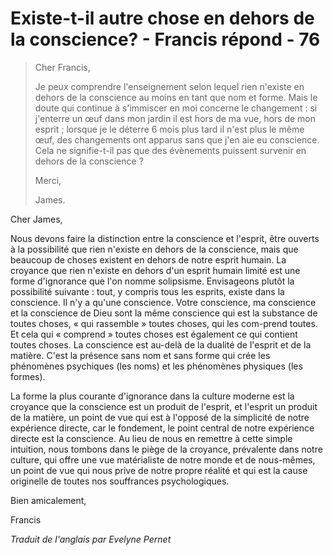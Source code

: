 # Existe-t-il autre chose en dehors de la conscience? - Francis répond - 76

>Cher Francis, 
>
>Je peux comprendre l'enseignement selon lequel rien n'existe en dehors de la conscience au moins en tant que nom et forme. Mais le doute qui continue à s'immiscer en moi concerne le changement : si j'enterre un œuf dans mon jardin il est hors de ma vue, hors de mon esprit ; lorsque je le déterre 6 mois plus tard il n'est plus le même œuf, des changements ont apparus sans que j'en aie eu conscience. Cela ne signifie-t-il pas que des évènements puissent survenir en dehors de la conscience ? 
>
>Merci, 
>
>James.

Cher James, 

Nous devons faire la distinction entre la conscience et l'esprit, être ouverts à la possibilité que rien n'existe en dehors de la conscience, mais que beaucoup de choses existent en dehors de notre esprit humain. La croyance que rien n'existe en dehors d'un esprit humain limité est une forme d'ignorance que l'on nomme solipsisme. Envisageons plutôt la possibilité suivante : tout, y compris tous les esprits, existe dans la conscience. Il n'y a qu'une conscience. Votre conscience, ma conscience et la conscience de Dieu sont la même conscience qui est la substance de toutes choses, « qui rassemble » toutes choses, qui les com-prend toutes. Et cela qui « comprend » toutes choses est également ce qui contient toutes choses. La conscience est au-delà de la dualité de l'esprit et de la matière. C'est la présence sans nom et sans forme qui crée les phénomènes psychiques (les noms) et les phénomènes physiques (les formes). 

La forme la plus courante d'ignorance dans la culture moderne est la croyance que la conscience est un produit de l'esprit, et l'esprit un produit de la matière, un point de vue qui est à l'opposé de la simplicité de notre expérience directe, car le fondement, le point central de notre expérience directe est la conscience. Au lieu de nous en remettre à cette simple intuition, nous tombons dans le piège de la croyance, prévalente dans notre culture, qui offre une vue matérialiste de notre monde et de nous-mêmes, un point de vue qui nous prive de notre propre réalité et qui est la cause originelle de toutes nos souffrances psychologiques. 

Bien amicalement, 

Francis 

_Traduit de l'anglais par Evelyne Pernet_ 

